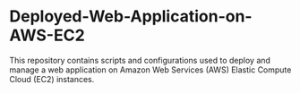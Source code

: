 # Deployed-Web-Application-on-AWS-EC2
This repository contains scripts and configurations used to deploy and manage a web application on Amazon Web Services (AWS) Elastic Compute Cloud (EC2) instances.

